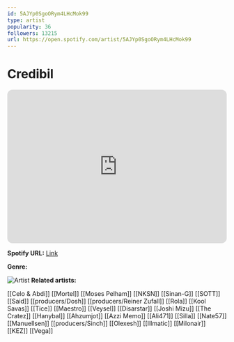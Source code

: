 ```yaml
---
id: 5AJYp0SgoORym4LHcMok99
type: artist
popularity: 36
followers: 13215
url: https://open.spotify.com/artist/5AJYp0SgoORym4LHcMok99
---
```

# Credibil

<iframe style="border-radius:12px" src="https://open.spotify.com/embed/artist/5AJYp0SgoORym4LHcMok99" width="100%" height="352" frameBorder="0" allowfullscreen="" allow="autoplay; clipboard-write; encrypted-media; fullscreen; picture-in-picture" loading="lazy"></iframe>

**Spotify URL:** [Link](https://open.spotify.com/artist/5AJYp0SgoORym4LHcMok99)

**Genre:** 

![Artist](https://i.scdn.co/image/ab6761610000e5eb286e5cfb7e072f9e457e0eb9)
**Related artists:**

[[Celo & Abdi]]
[[Mortel]]
[[Moses Pelham]]
[[NKSN]]
[[Sinan-G]]
[[SOTT]]
[[Said]]
[[producers/Dosh]]
[[producers/Reiner Zufall]]
[[Rola]]
[[Kool Savas]]
[[Tice]]
[[Maestro]]
[[Veysel]]
[[Disarstar]]
[[Joshi Mizu]]
[[The Cratez]]
[[Hanybal]]
[[Ahzumjot]]
[[Azzi Memo]]
[[Ali471]]
[[Silla]]
[[Nate57]]
[[Manuellsen]]
[[producers/Sinch]]
[[Olexesh]]
[[Illmatic]]
[[Milonair]]
[[KEZ]]
[[Vega]]
